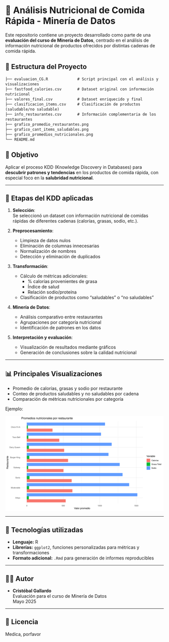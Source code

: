 # 🍔 Análisis Nutricional de Comida Rápida - Minería de Datos

Este repositorio contiene un proyecto desarrollado como parte de una **evaluación del curso de Minería de Datos**, centrado en el análisis de información nutricional de productos ofrecidos por distintas cadenas de comida rápida.

## 📁 Estructura del Proyecto
```text
├── evaluacion_CG.R             # Script principal con el análisis y visualizaciones
├── fastfood_calories.csv       # Dataset original con información nutricional
├── valores_final.csv           # Dataset enriquecido y final
├── clasificacion_items.csv     # Clasificación de productos (saludable/no saludable)
├── info_restaurantes.csv       # Información complementaria de los restaurantes
├── grafico_promedio_restaurantes.png
├── grafico_cant_items_saludables.png
├── grafico_promedios_nutricionales.png
└── README.md
```

## 🧠 Objetivo

Aplicar el proceso KDD (Knowledge Discovery in Databases) para **descubrir patrones y tendencias** en los productos de comida rápida, con especial foco en la **salubridad nutricional**.

---

## 🔬 Etapas del KDD aplicadas

1. **Selección**:  
   Se seleccionó un dataset con información nutricional de comidas rápidas de diferentes cadenas (calorías, grasas, sodio, etc.).

2. **Preprocesamiento**:  
   - Limpieza de datos nulos
   - Eliminación de columnas innecesarias
   - Normalización de nombres
   - Detección y eliminación de duplicados

3. **Transformación**:  
   - Cálculo de métricas adicionales:
     - % calorías provenientes de grasa
     - Índice de salud
     - Relación sodio/proteína
   - Clasificación de productos como “saludables” o “no saludables”

4. **Minería de Datos**:  
   - Análisis comparativo entre restaurantes
   - Agrupaciones por categoría nutricional
   - Identificación de patrones en los datos

5. **Interpretación y evaluación**:  
   - Visualización de resultados mediante gráficos
   - Generación de conclusiones sobre la calidad nutricional

---

## 📊 Principales Visualizaciones

- Promedio de calorías, grasas y sodio por restaurante
- Conteo de productos saludables y no saludables por cadena
- Comparación de métricas nutricionales por categoría

Ejemplo:

![Promedios Nutricionales por Restaurante](grafico_promedio_restaurantes.png)

---

## 🧩 Tecnologías utilizadas

- **Lenguaje:** R  
- **Librerías:** `ggplot2`, funciones personalizadas para métricas y transformaciones  
- **Formato adicional:** `.Rmd` para generación de informes reproducibles

---

## 👨‍💻 Autor

- **Cristóbal Gallardo**  
  Evaluación para el curso de Minería de Datos  
  Mayo 2025

---

## 📄 Licencia

Medica, porfavor